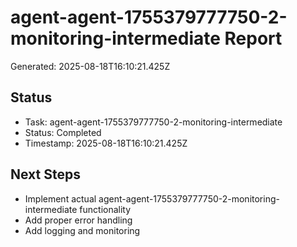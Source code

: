 # agent-agent-1755379777750-2-monitoring-intermediate Report

Generated: 2025-08-18T16:10:21.425Z

## Status
- Task: agent-agent-1755379777750-2-monitoring-intermediate
- Status: Completed
- Timestamp: 2025-08-18T16:10:21.425Z

## Next Steps
- Implement actual agent-agent-1755379777750-2-monitoring-intermediate functionality
- Add proper error handling
- Add logging and monitoring
